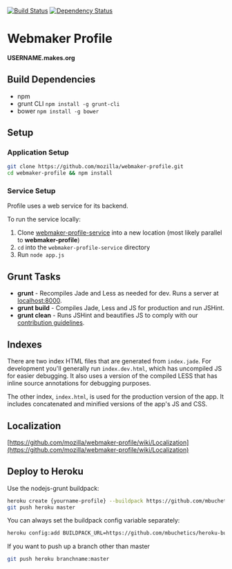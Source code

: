 [![Build Status](https://travis-ci.org/mozilla/webmaker-profile.png)](https://travis-ci.org/mozilla/webmaker-profile)
[![Dependency Status](https://gemnasium.com/mozilla/webmaker-profile.png)](https://gemnasium.com/mozilla/webmaker-profile)

# Webmaker Profile

**USERNAME.makes.org**

## Build Dependencies

- npm
- grunt CLI `npm install -g grunt-cli`
- bower `npm install -g bower`

## Setup

### Application Setup

```bash
git clone https://github.com/mozilla/webmaker-profile.git
cd webmaker-profile && npm install
```

### Service Setup

Profile uses a web service for its backend. 

To run the service locally:

1. Clone [webmaker-profile-service](https://github.com/mozilla/webmaker-profile-service) into a new location (most likely parallel to **webmaker-profile**)
2. `cd` into the `webmaker-profile-service` directory
3. Run `node app.js`

## Grunt Tasks

- **grunt** - Recompiles Jade and Less as needed for dev. Runs a server at [localhost:8000](http://localhost:8000).
- **grunt build** - Compiles Jade, Less and JS for production and run JSHint.
- **grunt clean** - Runs JSHint and beautifies JS to comply with our [contribution guidelines](https://github.com/mozilla/webmaker-profile/blob/master/CONTRIBUTING.md).

## Indexes

There are two index HTML files that are generated from `index.jade`. For development you'll generally run `index.dev.html`, which has uncompiled JS for easier debugging. It also uses a version of the compiled LESS that has inline source annotations for debugging purposes.

The other index, `index.html`, is used for the production version of the app. It includes concatenated and minified versions of the app's JS and CSS.

## Localization

[https://github.com/mozilla/webmaker-profile/wiki/Localization](https://github.com/mozilla/webmaker-profile/wiki/Localization)

## Deploy to Heroku

Use the nodejs-grunt buildpack:
```bash
heroku create {yourname-profile} --buildpack https://github.com/mbuchetics/heroku-buildpack-nodejs-grunt
git push heroku master
```
You can always set the buildpack config variable separately:
```bash
heroku config:add BUILDPACK_URL=https://github.com/mbuchetics/heroku-buildpack-nodejs-grunt.git
```
If you want to push up a branch other than master
```bash
git push heroku branchname:master
```
